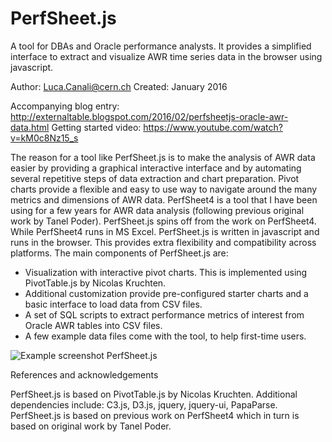 # PerfSheet.js 

A tool for DBAs and Oracle performance analysts.
It provides a simplified interface to extract and visualize AWR time series data in the browser using javascript. 

Author: Luca.Canali@cern.ch
Created: January 2016

Accompanying blog entry:
http://externaltable.blogspot.com/2016/02/perfsheetjs-oracle-awr-data.html
Getting started video: https://www.youtube.com/watch?v=kM0c8Nz15_s

The reason for a tool like PerfSheet.js is to make the analysis of AWR data easier by providing a graphical interactive interface and by automating several repetitive steps of data extraction and chart preparation. Pivot charts provide a flexible and easy to use way to navigate around the many metrics and dimensions of AWR data. PerfSheet4 is a tool that I have been using for a few years for AWR data analysis (following previous original work by Tanel Poder).
PerfSheet.js spins off from the work on PerfSheet4. While PerfSheet4 runs in MS Excel. PerfSheet.js is written in javascript and runs in the browser. This provides extra flexibility and compatibility across platforms.
The main components of PerfSheet.js are:

- Visualization with interactive pivot charts. This is implemented using  PivotTable.js by Nicolas Kruchten.
- Additional customization provide pre-configured starter charts and a basic interface to load data from CSV files.
- A set of SQL scripts to extract performance metrics of interest from Oracle AWR tables into CSV files.
- A few example data files come with the tool, to help first-time users.

![Example screenshot PerfSheet.js](https://2.bp.blogspot.com/-Ddce6MkIkF4/VszKDxNKbnI/AAAAAAAAEzA/vRyWlv2IRko/s1600/Candidate_Screenshot4.png)

References and acknowledgements

PerfSheet.js is based on PivotTable.js by Nicolas Kruchten. Additional dependencies include: C3.js, D3.js, jquery, jquery-ui, PapaParse. PerfSheet.js is based on previous work on PerfSheet4 which in turn is based on original work by Tanel Poder.


